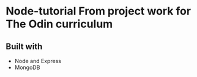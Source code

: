 # Node-tutorial From project work for The Odin curriculum

## Built with
- Node and Express
- MongoDB

  
